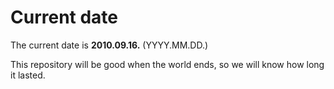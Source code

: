 # Current date

The current date is **2010.09.16.** (YYYY.MM.DD.)

This repository will be good when the world ends, so we will know how long it lasted.
